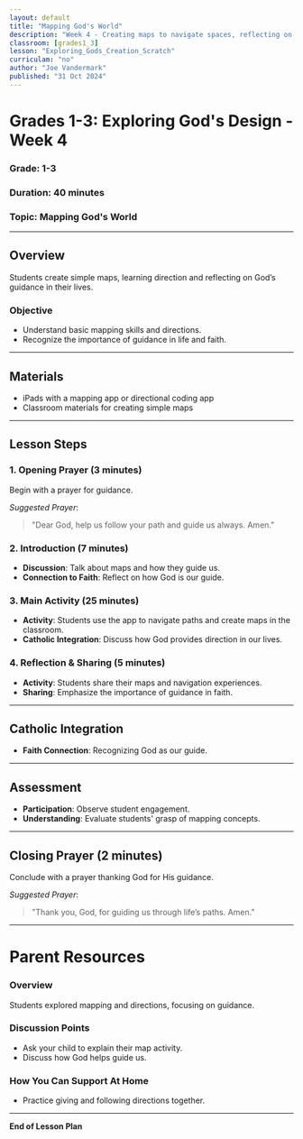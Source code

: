 ```yaml
---
layout: default
title: "Mapping God's World"
description: "Week 4 - Creating maps to navigate spaces, reflecting on God’s guidance."
classroom: [grades1_3]
lesson: "Exploring_Gods_Creation_Scratch"
curriculam: "no"
author: "Joe Vandermark"
published: "31 Oct 2024"
---
```


# Grades 1-3: Exploring God's Design - Week 4

### **Grade**: 1-3  
### **Duration**: 40 minutes  
### **Topic**: Mapping God's World

---

## **Overview**
Students create simple maps, learning direction and reflecting on God’s guidance in their lives.

### **Objective**
- Understand basic mapping skills and directions.
- Recognize the importance of guidance in life and faith.

---

## **Materials**
- iPads with a mapping app or directional coding app
- Classroom materials for creating simple maps

---

## **Lesson Steps**

### **1. Opening Prayer (3 minutes)**
Begin with a prayer for guidance.

_Suggested Prayer_:  
> "Dear God, help us follow your path and guide us always. Amen."

### **2. Introduction (7 minutes)**
- **Discussion**: Talk about maps and how they guide us.
- **Connection to Faith**: Reflect on how God is our guide.

### **3. Main Activity (25 minutes)**
- **Activity**: Students use the app to navigate paths and create maps in the classroom.
- **Catholic Integration**: Discuss how God provides direction in our lives.

### **4. Reflection & Sharing (5 minutes)**
- **Activity**: Students share their maps and navigation experiences.
- **Sharing**: Emphasize the importance of guidance in faith.

---

## **Catholic Integration**
- **Faith Connection**: Recognizing God as our guide.

---

## **Assessment**
- **Participation**: Observe student engagement.
- **Understanding**: Evaluate students' grasp of mapping concepts.

---

## **Closing Prayer (2 minutes)**
Conclude with a prayer thanking God for His guidance.

_Suggested Prayer_:  
> "Thank you, God, for guiding us through life’s paths. Amen."

---

# Parent Resources

### **Overview**
Students explored mapping and directions, focusing on guidance.

### **Discussion Points**
- Ask your child to explain their map activity.
- Discuss how God helps guide us.

### **How You Can Support At Home**
- Practice giving and following directions together.

---

**End of Lesson Plan**
